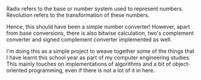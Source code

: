 Radix refers to the base or number system used to represent numbers.
Revolution refers to the transformation of these numbers.

Hence, this should have been a simple number converter! However, apart from base conversions, there is also bitwise calculation, two's complement converter and signed complement converter implemented as well.

I'm doing this as a simple project to weave together some of the things that I have learnt this school year as part of my computer engineering studies. This mainly touches on implementations of algorithms and a bit of object-oriented programming, even if there is not a lot of it in here.